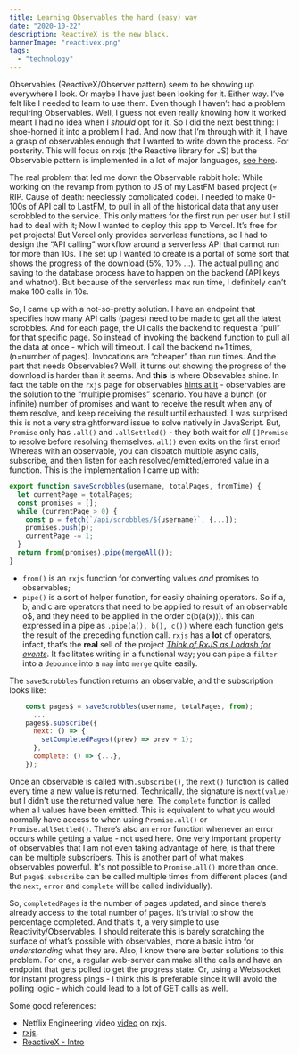 ```yaml
---
title: Learning Observables the hard (easy) way 
date: "2020-10-22"
description: ReactiveX is the new black.
bannerImage: "reactivex.png"
tags:
  - "technology"
---
```


Observables (ReactiveX/Observer pattern) seem to be showing up everywhere I look. Or maybe I have just been looking for it. Either way. I’ve felt like I needed to learn to use them. Even though I haven’t had a problem requiring Observables. Well, I guess not even really knowing how it worked meant I had no idea when I *should* opt for it. So I did the next best thing: I shoe-horned it into a problem I had. And now that I’m through with it, I have a grasp of observables enough that I wanted to write down the process. For posterity. This will focus on rxjs (the Reactive library for JS) but the Observable pattern is implemented in a lot of major languages, [see here](http://reactivex.io/).

The real problem that led me down the Observable rabbit hole: While working on the revamp from python to JS of my LastFM based project (💀 RIP. Cause of death: needlessly complicated code). I needed to make 0-100s of API call to LastFM, to pull in all of the historical data that any user scrobbled to the service. This only matters for the first run per user but I still had to deal with it; Now I wanted to deploy this app to Vercel. It’s free for pet projects! But Vercel only provides serverless functions, so I had to design the “API calling” workflow around a serverless API that cannot run for more than 10s. The set up I wanted to create is a portal of some sort that shows the progress of the download (5%, 10% ...). The actual pulling and saving to the database process have to happen on the backend (API keys and whatnot). But because of the serverless max run time, I definitely can’t make 100 calls in 10s.

So, I came up with a not-so-pretty solution. I have an endpoint that specifies how many API calls (pages) need to be made to get all the latest scrobbles. And for each page, the UI calls the backend to request a “pull” for that specific page. So instead of invoking the backend function to pull all the data at once - which will timeout. I call the backend n+1 times, (n=number of pages). Invocations are “cheaper” than run times. And the part that needs Observables? Well, it turns out showing the progress of the download is harder than it seems. 
And **this** is where Obsevables shine. In fact the table on the `rxjs`  page for observables [hints at it](https://rxjs-dev.firebaseapp.com/guide/observable) - observables are the solution to the “multiple promises” scenario. You have a bunch (or infinite) number of promises and want to receive the result when any of them resolve, and keep receiving the result until exhausted.
I was surprised this is not a very straightforward issue to solve natively in JavaScript. But, `Promise` only has `.all()` and `.allSettled()`  - they both wait for  *all* `[]Promise` to resolve before resolving themselves.  `all()` even exits on the first error!
Whereas with an observable, you can dispatch multiple async calls, subscribe, and then listen for each resolved/emitted/errored value in a function.
This is the implementation I came up with: 
```javascript
export function saveScrobbles(username, totalPages, fromTime) {
  let currentPage = totalPages;
  const promises = [];
  while (currentPage > 0) {
    const p = fetch(`/api/scrobbles/${username}`, {...});
    promises.push(p);
    currentPage -= 1;
  }
  return from(promises).pipe(mergeAll());
}
```

- `from()` is an `rxjs` function for converting values *and* promises to observables;
- `pipe()` is a sort of helper function, for easily chaining operators. So if a, b, and c are operators that need to be applied to result of an observable o$, and they need to be applied in the order  c(b(a(x))). this can expressed in a pipe as  `.pipe(a(), b(), c())` where each function gets the result of the preceding function call. `rxjs` has a **lot** of operators, infact, that’s the **real** sell of the project  *[Think of RxJS as Lodash for events](https://rxjs-dev.firebaseapp.com/guide/overview)*. It facilitates writing in a functional way; you can `pipe` a `filter` into a `debounce` into a `map` into `merge` quite easily.

The `saveScrobbles` function returns an observable, and the subscription looks like:
```javascript
    const pages$ = saveScrobbles(username, totalPages, from);
	  ...
    pages$.subscribe({
      next: () => {
        setCompletedPages((prev) => prev + 1);
      },
      complete: () => {...},
    });
```

Once an observable is called with`.subscribe()`, the `next()` function is called every time a new value is returned. Technically, the signature is `next(value)` but I didn't use the returned value here.
The `complete` function is called when all values have been emitted. This is equivalent to what you would normally have access to when using `Promise.all()` or `Promise.allSettled()`. 
There’s also an `error` function whenever an error occurs while getting a value - not used here.
One very important property of observables that I am not even taking advantage of here, is that there can be multiple subscribers. This is another part of what makes observables powerful. It's not possible to `Promise.all()` more than once. But `page$.subscribe` can be called multiple times from different places (and the `next`, `error` and `complete`  will be called individually).

So, `completedPages` is the number of pages updated, and since there’s already access to the total number of pages. It’s trivial to show the percentage completed.
And that’s it, a very simple to use Reactivity/Observables.
I should reiterate this is barely scratching the surface of what’s possible with observables, more a basic intro for *understanding* what they are.
Also, I know there are better solutions to this problem. For one, a regular web-server can make all the calls and have an endpoint that gets polled to get the progress state. Or, using a Websocket for instant progress pings - I think this is preferable since it will avoid the polling logic - which could lead to a lot of GET calls as well.

Some good references:
- Netflix Engineering video [video](https://www.youtube.com/watch?v=AslncyG8whg) on rxjs.
- [rxjs](https://rxjs-dev.firebaseapp.com/guide/overview). 
- [ReactiveX - Intro](http://reactivex.io/intro.html)
